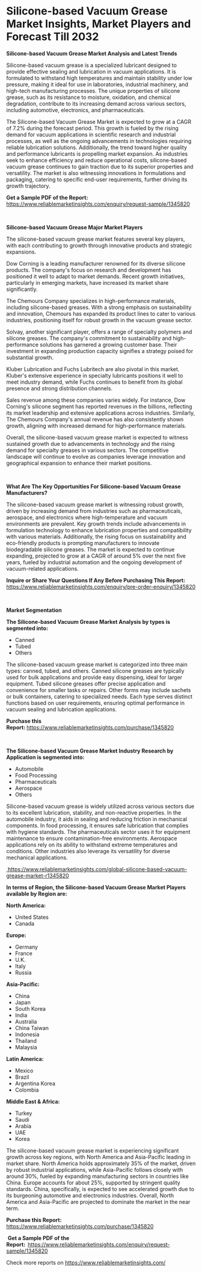 <p><h1>Silicone-based Vacuum Grease Market Insights, Market Players and Forecast Till 2032</h1></p><p><strong>Silicone-based Vacuum Grease Market Analysis and Latest Trends</strong></p>
<p><p>Silicone-based vacuum grease is a specialized lubricant designed to provide effective sealing and lubrication in vacuum applications. It is formulated to withstand high temperatures and maintain stability under low pressure, making it ideal for use in laboratories, industrial machinery, and high-tech manufacturing processes. The unique properties of silicone grease, such as its resistance to moisture, oxidation, and chemical degradation, contribute to its increasing demand across various sectors, including automotive, electronics, and pharmaceuticals.</p><p>The Silicone-based Vacuum Grease Market is expected to grow at a CAGR of 7.2% during the forecast period. This growth is fueled by the rising demand for vacuum applications in scientific research and industrial processes, as well as the ongoing advancements in technologies requiring reliable lubrication solutions. Additionally, the trend toward higher quality and performance lubricants is propelling market expansion. As industries seek to enhance efficiency and reduce operational costs, silicone-based vacuum grease continues to gain traction due to its superior properties and versatility. The market is also witnessing innovations in formulations and packaging, catering to specific end-user requirements, further driving its growth trajectory.</p></p>
<p><strong>Get a Sample PDF of the Report:&nbsp;</strong> <a href="https://www.reliablemarketinsights.com/enquiry/request-sample/1345820?utm_campaign=3038&utm_medium=2&utm_source=Github&utm_content=ia&utm_term=03042025&utm_id=silicone-based-vacuum-grease">https://www.reliablemarketinsights.com/enquiry/request-sample/1345820</a></p>
<p>&nbsp;</p>
<p><strong>Silicone-based Vacuum Grease Major Market Players</strong></p>
<p><p>The silicone-based vacuum grease market features several key players, with each contributing to growth through innovative products and strategic expansions. </p><p>Dow Corning is a leading manufacturer renowned for its diverse silicone products. The company's focus on research and development has positioned it well to adapt to market demands. Recent growth initiatives, particularly in emerging markets, have increased its market share significantly. </p><p>The Chemours Company specializes in high-performance materials, including silicone-based greases. With a strong emphasis on sustainability and innovation, Chemours has expanded its product lines to cater to various industries, positioning itself for robust growth in the vacuum grease sector. </p><p>Solvay, another significant player, offers a range of specialty polymers and silicone greases. The company's commitment to sustainability and high-performance solutions has garnered a growing customer base. Their investment in expanding production capacity signifies a strategy poised for substantial growth.</p><p>Kluber Lubrication and Fuchs Lubritech are also pivotal in this market. Kluber's extensive experience in specialty lubricants positions it well to meet industry demand, while Fuchs continues to benefit from its global presence and strong distribution channels.</p><p>Sales revenue among these companies varies widely. For instance, Dow Corning's silicone segment has reported revenues in the billions, reflecting its market leadership and extensive applications across industries. Similarly, The Chemours Company's annual revenue has also consistently shown growth, aligning with increased demand for high-performance materials.</p><p>Overall, the silicone-based vacuum grease market is expected to witness sustained growth due to advancements in technology and the rising demand for specialty greases in various sectors. The competitive landscape will continue to evolve as companies leverage innovation and geographical expansion to enhance their market positions.</p></p>
<p>&nbsp;</p>
<p><strong>What Are The Key Opportunities For Silicone-based Vacuum Grease Manufacturers?</strong></p>
<p><p>The silicone-based vacuum grease market is witnessing robust growth, driven by increasing demand from industries such as pharmaceuticals, aerospace, and electronics where high-temperature and vacuum environments are prevalent. Key growth trends include advancements in formulation technology to enhance lubrication properties and compatibility with various materials. Additionally, the rising focus on sustainability and eco-friendly products is prompting manufacturers to innovate biodegradable silicone greases. The market is expected to continue expanding, projected to grow at a CAGR of around 5% over the next five years, fueled by industrial automation and the ongoing development of vacuum-related applications.</p></p>
<p><strong>Inquire or Share Your Questions If Any Before Purchasing This Report:</strong> <a href="https://www.reliablemarketinsights.com/enquiry/pre-order-enquiry/1345820?utm_campaign=3038&utm_medium=2&utm_source=Github&utm_content=ia&utm_term=03042025&utm_id=silicone-based-vacuum-grease">https://www.reliablemarketinsights.com/enquiry/pre-order-enquiry/1345820</a></p>
<p>&nbsp;</p>
<p><strong>Market Segmentation</strong></p>
<p><strong>The Silicone-based Vacuum Grease Market Analysis by types is segmented into:</strong></p>
<p><ul><li>Canned</li><li>Tubed</li><li>Others</li></ul></p>
<p><p>The silicone-based vacuum grease market is categorized into three main types: canned, tubed, and others. Canned silicone greases are typically used for bulk applications and provide easy dispensing, ideal for larger equipment. Tubed silicone greases offer precise application and convenience for smaller tasks or repairs. Other forms may include sachets or bulk containers, catering to specialized needs. Each type serves distinct functions based on user requirements, ensuring optimal performance in vacuum sealing and lubrication applications.</p></p>
<p><strong>Purchase this Report:&nbsp;</strong><a href="https://www.reliablemarketinsights.com/purchase/1345820?utm_campaign=3038&utm_medium=2&utm_source=Github&utm_content=ia&utm_term=03042025&utm_id=silicone-based-vacuum-grease">https://www.reliablemarketinsights.com/purchase/1345820</a></p>
<p>&nbsp;</p>
<p><strong>The Silicone-based Vacuum Grease Market Industry Research by Application is segmented into:</strong></p>
<p><ul><li>Automobile</li><li>Food Processing</li><li>Pharmaceuticals</li><li>Aerospace</li><li>Others</li></ul></p>
<p><p>Silicone-based vacuum grease is widely utilized across various sectors due to its excellent lubrication, stability, and non-reactive properties. In the automobile industry, it aids in sealing and reducing friction in mechanical components. In food processing, it ensures safe lubrication that complies with hygiene standards. The pharmaceuticals sector uses it for equipment maintenance to ensure contamination-free environments. Aerospace applications rely on its ability to withstand extreme temperatures and conditions. Other industries also leverage its versatility for diverse mechanical applications.</p></p>
<p><a href="https://www.reliablemarketinsights.com/global-silicone-based-vacuum-grease-market-r1345820?utm_campaign=3038&utm_medium=2&utm_source=Github&utm_content=ia&utm_term=03042025&utm_id=silicone-based-vacuum-grease">&nbsp;https://www.reliablemarketinsights.com/global-silicone-based-vacuum-grease-market-r1345820</a></p>
<p><strong>In terms of Region, the Silicone-based Vacuum Grease Market Players available by Region are:</strong></p>
<p>
    <p> <strong> North America: </strong>
        <ul>
            <li>United States</li>
            <li>Canada</li>
        </ul>
        </p> 
    <p> <strong> Europe: </strong>
        <ul>
            <li>Germany</li>
            <li>France</li>
            <li>U.K.</li>
            <li>Italy</li>
            <li>Russia</li>
        </ul>
        </p> 
    <p> <strong> Asia-Pacific: </strong>
        <ul>
            <li>China</li>
            <li>Japan</li>
            <li>South Korea</li>
            <li>India</li>
            <li>Australia</li>
            <li>China Taiwan</li>
            <li>Indonesia</li>
            <li>Thailand</li>
            <li>Malaysia</li>
        </ul>
        </p> 
    <p> <strong> Latin America: </strong>
        <ul>
            <li>Mexico</li>
            <li>Brazil</li>
            <li>Argentina Korea</li>
            <li>Colombia</li>
        </ul>
        </p> 
    <p> <strong> Middle East & Africa: </strong>
        <ul>
            <li>Turkey</li>
            <li>Saudi</li>
            <li>Arabia</li>
            <li>UAE</li>
            <li>Korea</li>
        </ul>
    </p>
    </p>
<p><p>The silicone-based vacuum grease market is experiencing significant growth across key regions, with North America and Asia-Pacific leading in market share. North America holds approximately 35% of the market, driven by robust industrial applications, while Asia-Pacific follows closely with around 30%, fueled by expanding manufacturing sectors in countries like China. Europe accounts for about 25%, supported by stringent quality standards. China, specifically, is expected to see accelerated growth due to its burgeoning automotive and electronics industries. Overall, North America and Asia-Pacific are projected to dominate the market in the near term.</p></p>
<p><strong>Purchase this Report: </strong><a href="https://www.reliablemarketinsights.com/purchase/1345820?utm_campaign=3038&utm_medium=2&utm_source=Github&utm_content=ia&utm_term=03042025&utm_id=silicone-based-vacuum-grease">https://www.reliablemarketinsights.com/purchase/1345820</a></p>
<p>&nbsp;<strong>Get a Sample PDF of the Report:&nbsp;&nbsp;</strong><a href="https://www.reliablemarketinsights.com/enquiry/request-sample/1345820?utm_campaign=3038&utm_medium=2&utm_source=Github&utm_content=ia&utm_term=03042025&utm_id=silicone-based-vacuum-grease">https://www.reliablemarketinsights.com/enquiry/request-sample/1345820</a></p>
<p><strong></strong></p>
<p>Check more reports on <a href="https://www.reliablemarketinsights.com/?utm_campaign=3038&utm_medium=2&utm_source=Github&utm_content=ia&utm_term=03042025&utm_id=silicone-based-vacuum-grease">https://www.reliablemarketinsights.com/</a></p>